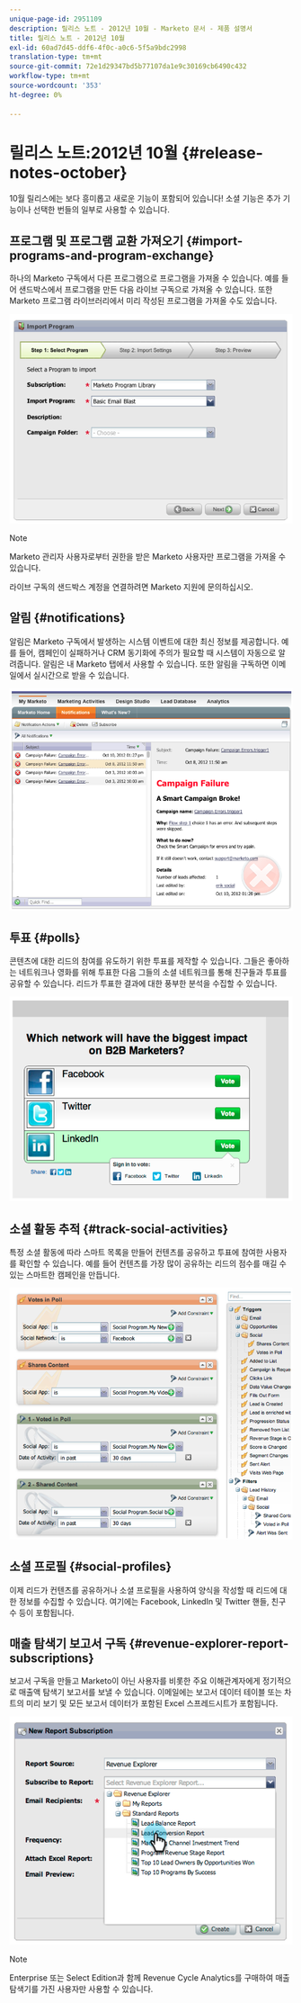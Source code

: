 ```yaml
---
unique-page-id: 2951109
description: 릴리스 노트 - 2012년 10월 - Marketo 문서 - 제품 설명서
title: 릴리스 노트 - 2012년 10월
exl-id: 60ad7d45-ddf6-4f0c-a0c6-5f5a9bdc2998
translation-type: tm+mt
source-git-commit: 72e1d29347bd5b77107da1e9c30169cb6490c432
workflow-type: tm+mt
source-wordcount: '353'
ht-degree: 0%

---
```


# 릴리스 노트:2012년 10월 {#release-notes-october}

10월 릴리스에는 보다 흥미롭고 새로운 기능이 포함되어 있습니다! 소셜 기능은 추가 기능이나 선택한 번들의 일부로 사용할 수 있습니다.

## 프로그램 및 프로그램 교환 가져오기 {#import-programs-and-program-exchange}

하나의 Marketo 구독에서 다른 프로그램으로 프로그램을 가져올 수 있습니다. 예를 들어 샌드박스에서 프로그램을 만든 다음 라이브 구독으로 가져올 수 있습니다. 또한 Marketo 프로그램 라이브러리에서 미리 작성된 프로그램을 가져올 수도 있습니다.

![](assets/image2014-9-23-10-3a46-3a42.png)

>[!NOTE]
>
>Marketo 관리자 사용자로부터 권한을 받은 Marketo 사용자만 프로그램을 가져올 수 있습니다.
>
>라이브 구독의 샌드박스 계정을 연결하려면 Marketo 지원에 문의하십시오.

## 알림 {#notifications}

알림은 Marketo 구독에서 발생하는 시스템 이벤트에 대한 최신 정보를 제공합니다. 예를 들어, 캠페인이 실패하거나 CRM 동기화에 주의가 필요할 때 시스템이 자동으로 알려줍니다. 알림은 내 Marketo 탭에서 사용할 수 있습니다. 또한 알림을 구독하면 이메일에서 실시간으로 받을 수 있습니다.

![](assets/image2014-9-23-10-3a46-3a53.png)

## 투표 {#polls}

콘텐츠에 대한 리드의 참여를 유도하기 위한 투표를 제작할 수 있습니다. 그들은 좋아하는 네트워크나 영화를 위해 투표한 다음 그들의 소셜 네트워크를 통해 친구들과 투표를 공유할 수 있습니다. 리드가 투표한 결과에 대한 풍부한 분석을 수집할 수 있습니다.

![](assets/image2014-9-23-10-3a47-3a6.png)

## 소셜 활동 추적 {#track-social-activities}

특정 소셜 활동에 따라 스마트 목록을 만들어 컨텐츠를 공유하고 투표에 참여한 사용자를 확인할 수 있습니다. 예를 들어 컨텐츠를 가장 많이 공유하는 리드의 점수를 매길 수 있는 스마트한 캠페인을 만듭니다.

![](assets/image2014-9-23-10-3a47-3a20.png)

## 소셜 프로필 {#social-profiles}

이제 리드가 컨텐츠를 공유하거나 소셜 프로필을 사용하여 양식을 작성할 때 리드에 대한 정보를 수집할 수 있습니다. 여기에는 Facebook, LinkedIn 및 Twitter 핸들, 친구 수 등이 포함됩니다.

## 매출 탐색기 보고서 구독 {#revenue-explorer-report-subscriptions}

보고서 구독을 만들고 Marketo이 아닌 사용자를 비롯한 주요 이해관계자에게 정기적으로 매출액 탐색기 보고서를 보낼 수 있습니다. 이메일에는 보고서 데이터 테이블 또는 차트의 미리 보기 및 모든 보고서 데이터가 포함된 Excel 스프레드시트가 포함됩니다.

![](assets/image2014-9-23-10-3a47-3a33.png)

>[!NOTE]
>
>Enterprise 또는 Select Edition과 함께 Revenue Cycle Analytics를 구매하여 매출 탐색기를 가진 사용자만 사용할 수 있습니다.
